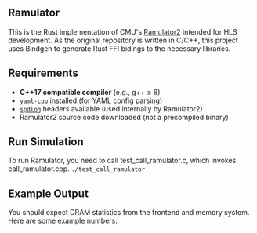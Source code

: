## Ramulator
This is the Rust implementation of CMU's [Ramulator2](https://github.com/CMU-SAFARI/ramulator2/tree/main/src) intended for HLS development. As the original repository is written in C/C++, this project uses Bindgen to generate Rust FFI bidings to the necessary libraries.

## Requirements
- **C++17 compatible compiler** (e.g., g++ ≥ 8)
- [`yaml-cpp`](https://github.com/jbeder/yaml-cpp) installed (for YAML config parsing)
- [`spdlog`](https://github.com/gabime/spdlog) headers available (used internally by Ramulator2)
- Ramulator2 source code downloaded (not a precompiled binary)

## Run Simulation
To run Ramulator, you need to call test_call_ramulator.c, which invokes call_ramulator.cpp.
`./test_call_ramulator`
## Example Output
You should expect DRAM statistics from the frontend and memory system. Here are some example numbers:
